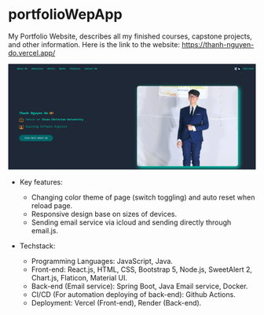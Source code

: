 # portfolioWepApp
My Portfolio Website, describes all my finished courses, capstone projects, and other information.
Here is the link to the website: https://thanh-nguyen-do.vercel.app/

![Demo Image](./my-portfolio/public/Demo%20Image.png)

- Key features: 
   - Changing color theme of page (switch toggling) and auto reset when reload page.
   - Responsive design base on sizes of devices. 
   - Sending email service via icloud and sending directly through email.js.

- Techstack:
   - Programming Languages: JavaScript, Java.
   - Front-end: React.js, HTML, CSS, Bootstrap 5, Node.js, SweetAlert 2, Chart.js, Flaticon, Material UI.
   - Back-end (Email service): Spring Boot, Java Email service, Docker.
   - CI/CD (For automation deploying of back-end): Github Actions.
   - Deployment: Vercel (Front-end), Render (Back-end).

